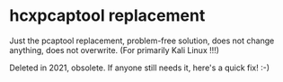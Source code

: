 # hcxpcaptool replacement
Just the pcaptool replacement, problem-free solution, does not change anything, does not overwrite. (For  primarily Kali Linux !!!)

Deleted in 2021, obsolete. If anyone still needs it, here's a quick fix! :-)
